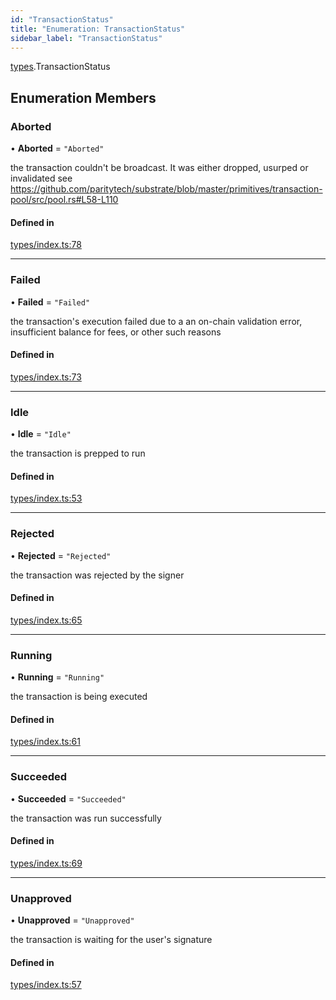 ```yaml
---
id: "TransactionStatus"
title: "Enumeration: TransactionStatus"
sidebar_label: "TransactionStatus"
---
```


[types](../../../modules/Types/Types.md).TransactionStatus

## Enumeration Members

### Aborted

• **Aborted** = ``"Aborted"``

the transaction couldn't be broadcast. It was either dropped, usurped or invalidated
see https://github.com/paritytech/substrate/blob/master/primitives/transaction-pool/src/pool.rs#L58-L110

#### Defined in

[types/index.ts:78](https://github.com/PolymeshAssociation/polymesh-sdk/blob/d4e2c127f/src/types/index.ts#L78)

___

### Failed

• **Failed** = ``"Failed"``

the transaction's execution failed due to a an on-chain validation error, insufficient balance for fees, or other such reasons

#### Defined in

[types/index.ts:73](https://github.com/PolymeshAssociation/polymesh-sdk/blob/d4e2c127f/src/types/index.ts#L73)

___

### Idle

• **Idle** = ``"Idle"``

the transaction is prepped to run

#### Defined in

[types/index.ts:53](https://github.com/PolymeshAssociation/polymesh-sdk/blob/d4e2c127f/src/types/index.ts#L53)

___

### Rejected

• **Rejected** = ``"Rejected"``

the transaction was rejected by the signer

#### Defined in

[types/index.ts:65](https://github.com/PolymeshAssociation/polymesh-sdk/blob/d4e2c127f/src/types/index.ts#L65)

___

### Running

• **Running** = ``"Running"``

the transaction is being executed

#### Defined in

[types/index.ts:61](https://github.com/PolymeshAssociation/polymesh-sdk/blob/d4e2c127f/src/types/index.ts#L61)

___

### Succeeded

• **Succeeded** = ``"Succeeded"``

the transaction was run successfully

#### Defined in

[types/index.ts:69](https://github.com/PolymeshAssociation/polymesh-sdk/blob/d4e2c127f/src/types/index.ts#L69)

___

### Unapproved

• **Unapproved** = ``"Unapproved"``

the transaction is waiting for the user's signature

#### Defined in

[types/index.ts:57](https://github.com/PolymeshAssociation/polymesh-sdk/blob/d4e2c127f/src/types/index.ts#L57)
